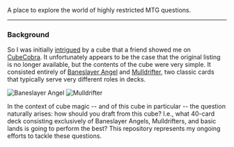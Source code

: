 
A place to explore the world of highly restricted MTG questions.

***

### Background

So I was initially [intrigued](https://xkcd.com/356/) by a cube that a friend showed me on [CubeCobra](https://cubecobra.com/).  It unfortunately appears to be the case that the original listing is no longer available, but the contents of the cube were very simple.  It consisted entirely of [Baneslayer Angel](https://gatherer.wizards.com/Pages/Card/Details.aspx?multiverseid=191065) and [Mulldrifter](https://gatherer.wizards.com/Pages/Card/Details.aspx?multiverseid=145811), two classic cards that typically serve very different roles in decks.

![Baneslayer Angel](https://gatherer.wizards.com/Handlers/Image.ashx?multiverseid=191065&type=card "Baneslayer Angel")    ![Mulldrifter](https://gatherer.wizards.com/Handlers/Image.ashx?multiverseid=145811&type=card "Mulldrifter")

In the context of cube magic -- and of this cube in particular -- the question naturally arises: how should you draft from this cube?  I.e., what 40-card deck consisting exclusively of Baneslayer Angels, Mulldrifters, and basic lands is going to perform the best?  This repository represents my ongoing efforts to tackle these questions.

